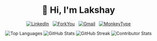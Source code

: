 <h1 align="center">👋 Hi, I'm Lakshay</h1>


<div align="center">

[![LinkedIn](https://img.shields.io/badge/LinkedIn-%230077B5.svg?logo=linkedin&logoColor=white)](https://www.linkedin.com/in/lkshayb)
&nbsp;
[![ForkYou](https://img.shields.io/badge/ForkYou-805412?style=flat&logo=dev.to&logoColor=white)](https://forkyou.dev/user/lkshayb)
&nbsp;
[![Gmail](https://img.shields.io/badge/Gmail-%23EA4335.svg?logo=gmail&logoColor=white)](mailto:08lakshay@gmail.com)
&nbsp;
[![MonkeyType](https://img.shields.io/badge/MonkeyType-%235e5e56?logo=monkeytype&logoColor=white)](https://monkeytype.com/profile/aspect3012)

</div>


<p align="center">
  
  <img src="https://github-readme-stats.vercel.app/api/top-langs/?username=lkshayb&layout=compact&theme=radical" alt="Top Languages" />
  
  <img src="https://github-readme-stats.vercel.app/api?username=lkshayb&show_icons=true&theme=radical" alt="GitHub Stats" />
  
  <img src="https://github-readme-streak-stats.herokuapp.com/?user=lkshayb&theme=radical" alt="GitHub Streak" />
  
  <img src="https://github-contributor-stats.vercel.app/api?username=lkshayb&limit=5&theme=radical&combine_all_yearly_contributions=true" alt="Contributor Stats" />
</p>


